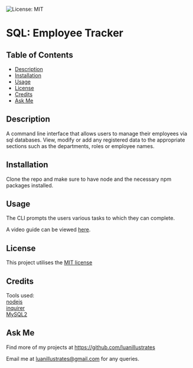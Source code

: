 
  ![License: MIT](https://img.shields.io/badge/License-MIT-yellow.svg)

  # SQL: Employee Tracker

  ## Table of Contents
  * [Description](#description)
  * [Installation](#installation)
  * [Usage](#usage)
  * [License](#license)
  * [Credits](#credits)
  * [Ask Me](#ask-me)

  ## Description
  A command line interface that allows users to manage their employees via sql databases. View, modify or add any registered data to the appropriate sections such as the departments, roles or employee names.

  ## Installation
  Clone the repo and make sure to have node and the necessary npm packages installed.

  ## Usage
  The CLI prompts the users various tasks to which they can complete. 

  A video guide can be viewed <a href="https://drive.google.com/file/d/1SRy3toy2qyBwsWAqf7Z7lDnwcUGWF_Kj/view?usp=sharing" target="_blank">here</a>.

  ## License
  This project utilises the <a href="https://opensource.org/licenses/MIT" target="_blank">MIT license</a>

  ## Credits
  Tools used:\
  <a href="https://nodejs.org/en/docs">nodejs</a>\
  <a href="https://www.npmjs.com/package/inquirer">inquirer</a>\
  <a href="https://www.npmjs.com/package/mysql2">MySQL2</a>

  ## Ask Me
  Find more of my projects at https://github.com/luanillustrates
  
  Email me at luanillustrates@gmail.com for any queries.
